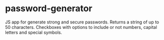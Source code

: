 # password-generator

JS app for generate strong and secure passwords. Returns a string of up to 50 characters. Checkboxes with options to include or not numbers, capital letters and special symbols.
